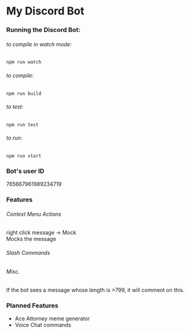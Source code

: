 # My Discord Bot

### Running the Discord Bot:
###### to compile in watch mode:
`npm run watch`
###### to compile:
`npm run build`
###### to test:
`npm run test`
###### to run:
`npm run start`

### Bot's user ID
765667961989234719

### Features
###### Context Menu Actions
right click message -> Mock\
Mocks the message

###### Slash Commands

###### Misc.
If the bot sees a message whose length is >799, it will comment on this.

### Planned Features
- Ace Attorney meme generator
- Voice Chat commands